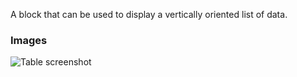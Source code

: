 A block that can be used to display a vertically oriented list of data.

### Images

![Table screenshot](https://gitlab.com/appsemble/appsemble/-/raw/0.32.2-test.4/config/assets/list.png)
